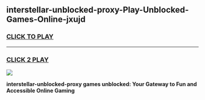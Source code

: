 
## interstellar-unblocked-proxy-Play-Unblocked-Games-Online-jxujd
<h3>
<a href="https://premium76.site?title=interstellar-unblocked-proxy&ref=25A">CLICK TO PLAY</a></h3>
<hr>

<h3>
<a href="https://premium76.site?title=interstellar-unblocked-proxy&ref=25A">CLICK 2 PLAY</a>
  
</h3>

<a href="https://premium76.site?title=interstellar-unblocked-proxy&ref=25A"><img src="https://clearcache.store/games.png"></a>


**interstellar-unblocked-proxy games unblocked: Your Gateway to Fun and Accessible Online Gaming**
